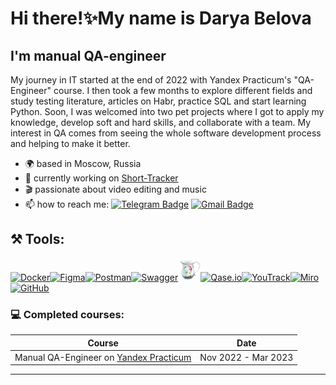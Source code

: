 Hi there!✨My name is Darya Belova
====================================================================================================================================

I'm manual QA-engineer
----------------------
My journey in IT started at the end of 2022 with Yandex Practicum's "QA-Engineer" course. I then took a few months to explore different fields and study testing literature, articles on Habr, practice SQL and start learning Python. Soon, I was welcomed into two pet projects where I got to apply my knowledge, develop soft and hard skills, and collaborate with a team. My interest in QA comes from seeing the whole software development process and helping to make it better.

* 🌍  based in Moscow, Russia
* 🚀  currently working on [Short-Tracker](http://github.com/Short-Tracker)
* 🎬 passionate about video editing and music
* 📫 how to reach me: [![Telegram Badge](https://img.shields.io/badge/-lola_luftnagle-blue?style=flat&logo=Telegram&logoColor=white)](https://t.me/lola_luftnagle) [![Gmail Badge](https://img.shields.io/badge/-Gmail-red?style=flat&logo=Gmail&logoColor=white)](mailto:lo.luftnagle8@gmail.com)

## :hammer_and_pick: Tools:
<p align="left"> <a href="https://www.docker.com/" target="_blank" rel="noreferrer"><img src="https://raw.githubusercontent.com/danielcranney/readme-generator/main/public/icons/skills/docker-colored.svg" width="36" height="36" alt="Docker" /></a><a href="https://www.figma.com/" target="_blank" rel="noreferrer"><img src="https://raw.githubusercontent.com/danielcranney/readme-generator/main/public/icons/skills/figma-colored.svg" width="36" height="36" alt="Figma" /></a><a href="https://www.postman.com/" target="_blank" rel="noreferrer"><img src="https://cdn.jsdelivr.net/gh/devicons/devicon@latest/icons/postman/postman-original.svg" width="36" height="36" alt="Postman" /></a><a href="https://docs.swagger.io/spec.html" target="_blank" rel="noreferrer"><img src="https://cdn.jsdelivr.net/gh/devicons/devicon@latest/icons/swagger/swagger-original.svg" width="36" height="36" alt="Swagger" /></a><a href="https://www.charlesproxy.com/" target="_blank" rel="noreferrer"><img src="https://raw.githubusercontent.com/nazarrow/nazarrow/main/icons/Charles_proxy.png" width="36" height="36" alt="Charles" /></a><a href="https://qase.io/" target="_blank" rel="noreferrer"><img src="https://qase.io/images/qase-logo-white.svg" width="36" height="36" alt="Qase.io" /></a></a><a href="https://www.jetbrains.com/youtrack/" target="_blank" rel="noreferrer"><img src="https://cdn.cs.1worldsync.com/64/5e/645efa48-c368-4b96-a036-1977a128b483.jpg" width="36" height="36" alt="YouTrack" /></a></a><a href="https://miro.com/" target="_blank" rel="noreferrer"><img src="https://logosandtypes.com/wp-content/uploads/2022/04/miro.svg" width="36" height="36" alt="Miro" /></a><a href="https://github.com/" target="_blank" rel="noreferrer"><img src="https://cdn.jsdelivr.net/gh/devicons/devicon@latest/icons/github/github-original.svg" width="36" height="36" alt="GitHub" /></a> </p>

### 💻 Completed courses:

| Course                                                           | Date              |
| ----------------------------------------------------------------| :---------------: |
| Manual QA-Engineer on [Yandex Practicum](https://practicum.yandex.ru/profile/qa-engineer/)          | Nov 2022 - Mar 2023 

--- 
